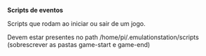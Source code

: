 **Scripts de eventos**

Scripts que rodam ao iniciar ou sair de um jogo.

Devem estar presentes no path /home/pi/.emulationstation/scripts (sobrescrever as pastas game-start e game-end)
